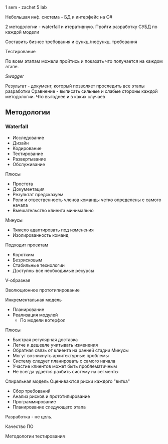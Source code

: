 
1 sem - zachet
5 lab

Небольшая инф. система - БД и интерфейс на C#

2 методологии - waterfall и итеративную. Пройти разработку СУБД по каждой модели

Составить бизнес требования и функц.\нефункц. требования

Тестирование

По всем этапам можели пройтись и показать что получается на каждом этапе.

*Swagger*

Результат - документ, который позволяет проследить все этапы разработки
Сравнение - выписать сильные и слабые стороны каждой методологии. Что выгоднее и в каких случаев

## Методологии
### Waterfall
* Исследование
* Дизайн
* Кодирование
* Тестирование
* Развертывание
* Обслуживание

Плюсы
* Простота
* Документация
* Результат предсказуем
* Роли и отвественность членов команды четко определены с самого начала
* Вмешательство клиента минимально

Минусы
* Тяжело адаптировать под изменения
* Изолированность команд

Подходит проектам
* Коротким
* Безрисковым
* Стабильные технологии
* Доступны все необходимые ресурсы

V-образная

Эволюционное прототипирование

Инкрементальная модель
* Планирование
* Реализация модулей
	* По модели вотерфол

Плюсы
* Быстрая регулярная доставка
* Легче и дешевле учитывать изменения
* Обратная связь от клиента на ранней стадии
Минусы
* Могут возникнуть архитектурные проблемы
* Систему следует планировать с самого начала
* Участие клиентов может быть проблематичным
* Не всегда удается разбить систему на сегменты

Спиральная модель
Оцениваются риски каждого "витка"
* Сбор требований
* Анализ рисков и прототипирование
* Программирование
* Планирование следующего этапа

Разработка - не цель.

Качество ПО

Методологии тестирования

